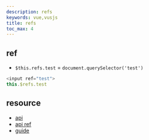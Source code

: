 ```yaml
---
description: refs
keywords: vue,vusjs
title: refs
toc_max: 4
---
```


## ref

* `$this.refs.test` = `document.querySelector('test')`

```js
<input ref="test">
this.$refs.test
```

## resource

* [api](https://vuejs.org/v2/api/#vm-refs)
* [api ref](https://vuejs.org/v2/api/#ref)
* [guide](https://vuejs.org/v2/guide/components-edge-cases.html#Accessing-Child-Component-Instances-amp-Child-Elements)
